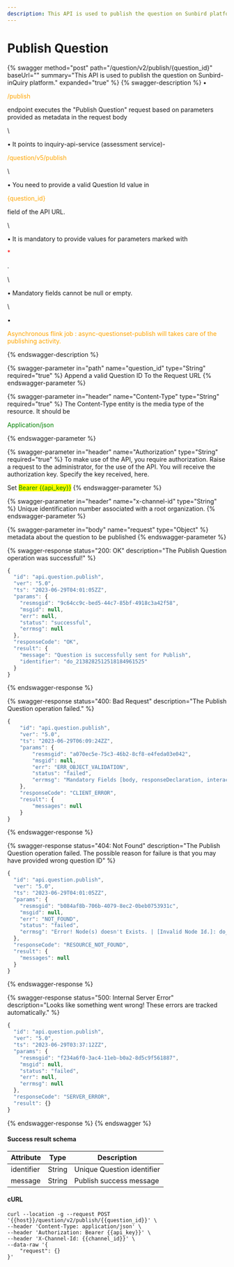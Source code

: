 ```yaml
---
description: This API is used to publish the question on Sunbird platform.
---
```


# Publish Question

{% swagger method="post" path="/question/v2/publish/{question_id}" baseUrl="" summary="This API is used to publish the question on Sunbird-inQuiry platform." expanded="true" %}
{% swagger-description %}
• 

<mark style="color:orange;">

/publish

</mark>

 endpoint executes the "Publish Question" request based on parameters provided       as metadata in the request body

\


• It points to inquiry-api-service (assessment service)- 

<mark style="color:orange;">

/question/v5/publish

</mark>

\


• You need to provide a valid Question Id value in 

<mark style="color:orange;">

{question_id}

</mark>

 field of the API URL.

\


• It is mandatory to provide values for parameters marked with 

<mark style="color:red;">

\*

</mark>

.

\


• Mandatory fields cannot be null or empty.

\


• 

<mark style="color:orange;">

Asynchronous flink job : async-questionset-publish will takes care of the publishing activity.

</mark>
{% endswagger-description %}

{% swagger-parameter in="path" name="question_id" type="String" required="true" %}
Append a valid Question ID To the Request URL
{% endswagger-parameter %}

{% swagger-parameter in="header" name="Content-Type" type="String" required="true" %}
The Content-Type entity is the media type of the resource. It should be 

<mark style="color:green;">

Application/json

</mark>
{% endswagger-parameter %}

{% swagger-parameter in="header" name="Authorization" type="String" required="true" %}
To make use of the API, you require authorization. Raise a request to the administrator, for the use of the API. You will receive the authorization key. Specify the key received, here.

Set <mark style="color:green;">Bearer \{{api\_key\}}</mark>
{% endswagger-parameter %}

{% swagger-parameter in="header" name="x-channel-id" type="String" %}
Unique identification number associated with a root organization.
{% endswagger-parameter %}

{% swagger-parameter in="body" name="request" type="Object" %}
metadata about the question to be published
{% endswagger-parameter %}

{% swagger-response status="200: OK" description="The Publish Question operation was successful!" %}
```javascript
{
  "id": "api.question.publish",
  "ver": "5.0",
  "ts": "2023-06-29T04:01:05ZZ",
  "params": {
    "resmsgid": "9c64cc9c-bed5-44c7-85bf-4918c3a42f58",
    "msgid": null,
    "err": null,
    "status": "successful",
    "errmsg": null
  },
  "responseCode": "OK",
  "result": {
    "message": "Question is successfully sent for Publish",
    "identifier": "do_2138282512518184961525"
  }
}
```
{% endswagger-response %}

{% swagger-response status="400: Bad Request" description="The Publish Question operation failed." %}
```javascript
{
    "id": "api.question.publish",
    "ver": "5.0",
    "ts": "2023-06-29T06:09:24ZZ",
    "params": {
        "resmsgid": "a070ec5e-75c3-46b2-8cf8-e4feda03e042",
        "msgid": null,
        "err": "ERR_OBJECT_VALIDATION",
        "status": "failed",
        "errmsg": "Mandatory Fields [body, responseDeclaration, interactions, outcomeDeclaration] Missing for do_2138282512518184961525"
    },
    "responseCode": "CLIENT_ERROR",
    "result": {
        "messages": null
    }
}
```
{% endswagger-response %}

{% swagger-response status="404: Not Found" description="The Publish Question operation failed. The possible reason for failure is that you may have provided wrong question ID" %}
```javascript
{
  "id": "api.question.publish",
  "ver": "5.0",
  "ts": "2023-06-29T04:01:05ZZ",
  "params": {
    "resmsgid": "b084af8b-706b-4079-8ec2-0beb0753931c",
    "msgid": null,
    "err": "NOT_FOUND",
    "status": "failed",
    "errmsg": "Error! Node(s) doesn't Exists. | [Invalid Node Id.]: do_213828251251818496152"
  },
  "responseCode": "RESOURCE_NOT_FOUND",
  "result": {
    "messages": null
  }
}
```
{% endswagger-response %}

{% swagger-response status="500: Internal Server Error" description="Looks like something went wrong! These errors are tracked automatically." %}
```javascript
{
  "id": "api.question.publish",
  "ver": "5.0",
  "ts": "2023-06-29T03:37:12ZZ",
  "params": {
    "resmsgid": "f234a6f0-3ac4-11eb-b0a2-8d5c9f561887",
    "msgid": null,
    "status": "failed",
    "err": null,
    "errmsg": null
  },
  "responseCode": "SERVER_ERROR",
  "result": {}
}
```
{% endswagger-response %}
{% endswagger %}

#### Success result schema

| Attribute  | Type   | Description                |
| ---------- | ------ | -------------------------- |
| identifier | String | Unique Question identifier |
| message    | String | Publish success message    |

#### cURL

```shell
curl --location -g --request POST '{{host}}/question/v2/publish/{{question_id}}' \
--header 'Content-Type: application/json' \
--header 'Authorization: Bearer {{api_key}}' \
--header 'X-Channel-Id: {{channel_id}}' \
--data-raw '{
    "request": {}
}'
```
